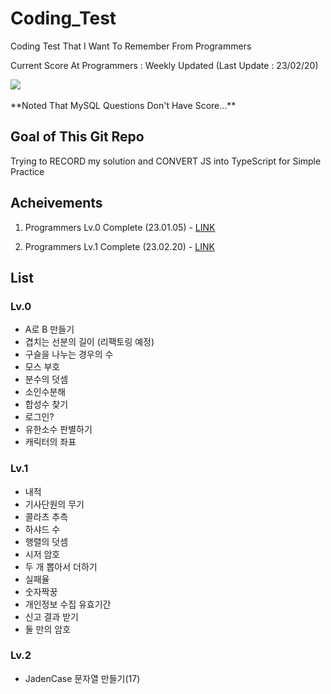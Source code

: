 # Coding_Test

Coding Test That I Want To Remember From Programmers

Current Score At Programmers : Weekly Updated (Last Update : 23/02/20)

<div>
<img src="https://user-images.githubusercontent.com/110371295/220230645-9f8c5b07-4d14-4b0d-9c60-01692142e74f.png">
</div>
</br>
**Noted That MySQL Questions Don't Have Score...**

## Goal of This Git Repo

Trying to RECORD my solution and CONVERT JS into TypeScript for Simple Practice

## Acheivements

1. Programmers Lv.0 Complete (23.01.05) - <a href="https://velog.io/@mathe1303/JavaScript-%ED%94%84%EB%A1%9C%EA%B7%B8%EB%9E%98%EB%A8%B8%EC%8A%A4-%EB%A0%88%EB%B2%A8-0-%EC%99%84%EB%A3%8C">LINK</a>

2. Programmers Lv.1 Complete (23.02.20) - <a href="https://velog.io/@mathe1303/JavaScript-%ED%94%84%EB%A1%9C%EA%B7%B8%EB%9E%98%EB%A8%B8%EC%8A%A4-%EB%A0%88%EB%B2%A8-1-%EC%99%84%EB%A3%8C">LINK</a>

## List

### Lv.0

- A로 B 만들기
- 겹치는 선분의 길이 (리팩토링 예정)
- 구슬을 나누는 경우의 수
- 모스 부호
- 분수의 덧셈
- 소인수분해
- 합성수 찾기
- 로그인?
- 유한소수 판별하기
- 캐릭터의 좌표

### Lv.1

- 내적
- 기사단원의 무기
- 콜라츠 추측
- 하샤드 수
- 행렬의 덧셈
- 시저 암호
- 두 개 뽑아서 더하기
- 실패율
- 숫자짝꿍
- 개인정보 수집 유효기간
- 신고 결과 받기
- 둘 만의 암호

### Lv.2

- JadenCase 문자열 만들기(17)
